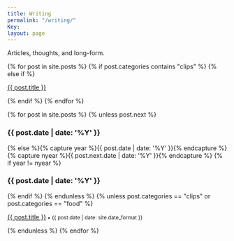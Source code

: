 ```yaml
---
title: Writing
permalink: "/writing/"
Key: 
layout: page
---
```


Articles, thoughts, and long-form.

{% for post in site.posts %}
 {% if post.categories contains "clips" %}
 {% else if %}
<article>
<p><a href="{{ post.url }}">{{ post.title }}</a></p>
</article>
 {% endif %}  
 {% endfor %}

{% for post in site.posts %}
 {% unless post.next %}<h3>{{ post.date | date: '%Y' }}</h3>
{% else %}{% capture year %}{{ post.date | date: '%Y' }}{% endcapture %}{% capture nyear %}{{ post.next.date | date: '%Y' }}{% endcapture %}
{% if year != nyear %}<h3>{{ post.date | date: '%Y' }}</h3>{% endif %}
{% endunless %}
{% unless post.categories == "clips" or post.categories == "food"  %} <p><a href="{{
    post.url | prepend: site.baseurl }}">{{ post.title }}</a><small> • {{ post.date | date:
    site.date_format }}</small></p> {% endunless %} {% endfor %}



